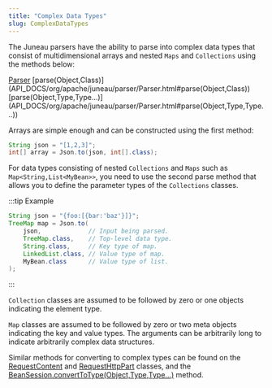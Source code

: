 ```yaml
---
title: "Complex Data Types"
slug: ComplexDataTypes
---
```


The Juneau parsers have the ability to parse into complex data types that consist of multidimensional arrays and nested
`Maps` and `Collections` using the methods below:

<tree>
<node-0><java-class><a href="/site/apidocs/org/apache/juneau/parser/Parser.html" target="_blank">Parser</a></java-class></node-0>
<node-1><java-method>[parse(Object,Class)](API_DOCS/org/apache/juneau/parser/Parser.html#parse(Object,Class))</java-method></node-1>
<node-1><java-method>[parse(Object,Type,Type...)](API_DOCS/org/apache/juneau/parser/Parser.html#parse(Object,Type,Type...))</java-method></node-1>
</tree>

Arrays are simple enough and can be constructed using the first method:

```java
String json = "[1,2,3]";
int[] array = Json.to(json, int[].class);
```

For data types consisting of nested `Collections` and `Maps` such as `Map<String,List<MyBean>>`, you need to use the second parse method that
allows you to define the parameter types of the `Collections` classes.

:::tip Example
```java
String json = "{foo:[{bar:'baz'}]}";
TreeMap map = Json.to(
    json,             // Input being parsed.
    TreeMap.class,    // Top-level data type.
    String.class,     // Key type of map.
    LinkedList.class, // Value type of map.
    MyBean.class      // Value type of list.
);
```
:::

`Collection` classes are assumed to be followed by zero or one objects indicating the element type.

`Map` classes are assumed to be followed by zero or two meta objects indicating the key and value types.
The arguments can be arbitrarily long to indicate arbitrarily complex data structures.

Similar methods for converting to complex types can be found on the <a href="/site/apidocs/org/apache/juneau/rest/httppart/RequestContent.html" target="_blank">RequestContent</a> and <a href="/site/apidocs/org/apache/juneau/rest/httppart/RequestHttpPart.html" target="_blank">RequestHttpPart</a> classes, and the [BeanSession.convertToType(Object,Type,Type...)](API_DOCS/org/apache/juneau/BeanSession.html#convertToType(Object,Type,Type...)) method.
